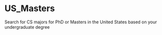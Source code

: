 # US_Masters
Search for CS majors for PhD or Masters in the United States based on your undergraduate degree
